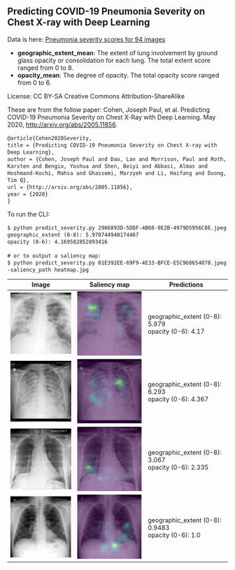 ## Predicting COVID-19 Pneumonia Severity on Chest X-ray with Deep Learning

Data is here: [Pneumonia severity scores for 94 images](https://github.com/ieee8023/covid-chestxray-dataset/blob/master/annotations/covid-severity-scores.csv)

  - **geographic_extent_mean**: The extent of lung involvement by ground glass opacity or consolidation for each lung. The total extent score ranged from 0 to 8.		
  - **opacity_mean**: The degree of opacity. The total opacity score ranged from 0 to 6.

License: CC BY-SA Creative Commons Attribution-ShareAlike

These are from the follow paper:
Cohen, Joseph Paul, et al. Predicting COVID-19 Pneumonia Severity on Chest X-Ray with Deep Learning. May 2020, http://arxiv.org/abs/2005.11856.

```
@article{Cohen2020Severity,
title = {Predicting COVID-19 Pneumonia Severity on Chest X-ray with Deep Learning},
author = {Cohen, Joseph Paul and Dao, Lan and Morrison, Paul and Roth, Karsten and Bengio, Yoshua and Shen, Beiyi and Abbasi, Almas and Hoshmand-Kochi, Mahsa and Ghassemi, Marzyeh and Li, Haifang and Duong, Tim Q},
url = {http://arxiv.org/abs/2005.11856},
year = {2020}
}
```

To run the CLI:

```
$ python predict_severity.py 2966893D-5DDF-4B68-9E2B-4979D5956C8E.jpeg
geographic_extent (0-8): 5.978744940174467
opacity (0-6): 4.169582852893416

# or to output a saliency map:
$ python predict_severity.py 01E392EE-69F9-4E33-BFCE-E5C968654078.jpeg  -saliency_path heatmap.jpg

```

| Image             | Saliency map | Predictions       |
|-------------------------------|-------------------------------|-----------|
| ![](examples/2966893D-5DDF-4B68-9E2B-4979D5956C8E.jpeg-resize.jpg)| ![](examples/2966893D-5DDF-4B68-9E2B-4979D5956C8E.jpeg-heatmap.jpg)| geographic_extent (0-8): 5.979 <br>opacity (0-6): 4.17 |
| ![](examples/31BA3780-2323-493F-8AED-62081B9C383B.jpeg-resize.jpg)| ![](examples/31BA3780-2323-493F-8AED-62081B9C383B.jpeg-heatmap.jpg)| geographic_extent (0-8): 6.293 <br>opacity (0-6): 4.367 |
| ![](examples/41591_2020_819_Fig1_HTML.webp-day5.png-resize.jpg)| ![](examples/41591_2020_819_Fig1_HTML.webp-day5.png-heatmap.jpg)| geographic_extent (0-8): 3.067 <br>opacity (0-6): 2.335 |
| ![](examples/8FDE8DBA-CFBD-4B4C-B1A4-6F36A93B7E87.jpeg-resize.jpg)| ![](examples/8FDE8DBA-CFBD-4B4C-B1A4-6F36A93B7E87.jpeg-heatmap.jpg)| geographic_extent (0-8): 0.9483 <br>opacity (0-6): 1.0 |

